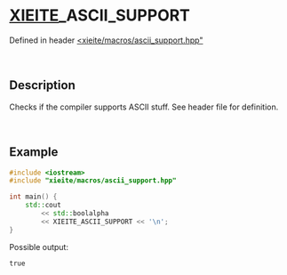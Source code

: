 # [XIEITE](../../macros.md)\_ASCII\_SUPPORT
Defined in header [<xieite/macros/ascii_support.hpp"](../../../include/xieite/macros/ascii_support.hpp)

&nbsp;

## Description
Checks if the compiler supports ASCII stuff. See header file for definition.

&nbsp;

## Example
```cpp
#include <iostream>
#include "xieite/macros/ascii_support.hpp"

int main() {
    std::cout
        << std::boolalpha
        << XIEITE_ASCII_SUPPORT << '\n';
}
```
Possible output:
```
true
```
